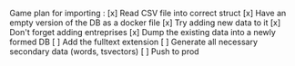 Game plan for importing :
[x] Read CSV file into correct struct
[x] Have an empty version of the DB as a docker file
[x] Try adding new data to it
[x] Don't forget adding entreprises
[x] Dump the existing data into a newly formed DB
[ ] Add the fulltext extension
[ ] Generate all necessary secondary data (words, tsvectors)
[ ] Push to prod

